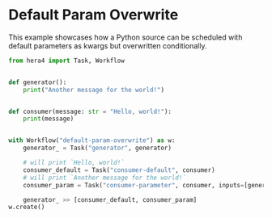 # Default Param Overwrite

This example showcases how a Python source can be scheduled with default parameters as kwargs but overwritten
conditionally.

```python
from hera4 import Task, Workflow


def generator():
    print("Another message for the world!")


def consumer(message: str = "Hello, world!"):
    print(message)


with Workflow("default-param-overwrite") as w:
    generator_ = Task("generator", generator)

    # will print `Hello, world!`
    consumer_default = Task("consumer-default", consumer)
    # will print `Another message for the world!`
    consumer_param = Task("consumer-parameter", consumer, inputs=[generator_.get_result_as("message")])

    generator_ >> [consumer_default, consumer_param]
w.create()
```
